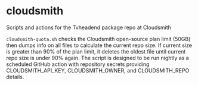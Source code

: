 # cloudsmith
Scripts and actions for the Tvheadend package repo at Cloudsmith

`cloudsmith-quota.sh` checks the Cloudsmith open-source plan limit (50GB) then dumps info on all files to calculate the current repo size. If current size is greater than 90% of the plan limit, it deletes the oldest file until current repo size is under 90% again. The script is designed to be run nightly as a scheduled GitHub action with repository secrets providing CLOUDSMITH_API_KEY, CLOUDSMITH_OWNER, and CLOUDSMITH_REPO details.
